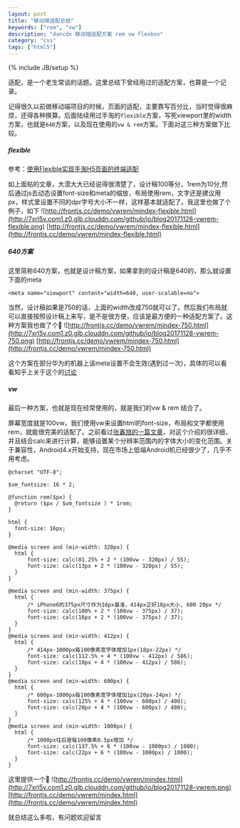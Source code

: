 ```yaml
---
layout: post
title: "移动端适配总结"
keywords: ["rem", "vw"]
description: "dancdx 移动端适配方案 rem vw flexbox"
category: "css"
tags: ["html5"]
---
```

{% include JB/setup %}

适配，是一个老生常谈的话题。这里总结下曾经用过的适配方案，也算是一个记录。

记得很久以前做移动端项目的时候，页面的适配，主要靠写百分比，当时觉得很麻烦，还得各种换算。后面陆续用过手淘的`flexible`方案，写死viewport里的width方案，也就是`640`方案，以及现在使用的`vw & rem`方案。下面对这三种方案做下比较。

##### flexible
参考：[使用Flexible实现手淘H5页面的终端适配](https://www.w3cplus.com/mobile/lib-flexible-for-html5-layout.html)

如上面贴的文章，大漠大大已经说得很清楚了，设计稿100等分，1rem为10分,然后通过js去动态设置font-size和meta的缩放，布局使用rem，文字还是建议用px，样式里设置不同的dpr字号大小不一样，这样基本就适配了。我这里也做了个例子，如下
![http://frontjs.cc/demo/vwrem/mindex-flexible.html](http://7xrl5v.com1.z0.glb.clouddn.com/github/io/blog20171128-vwrem-flexible.png)
[http://frontjs.cc/demo/vwrem/mindex-flexible.html](http://frontjs.cc/demo/vwrem/mindex-flexible.html)

##### 640方案
这里简称640方案，也就是设计稿方案，如果拿到的设计稿是640的，那么就设置下面的meta
```
<meta name="viewport" content="width=640, user-scalable=no">
```
当然，设计稿如果是750的话，上面的width改成750就可以了。然后我们布局就可以直接按照设计稿上来写，是不是很方便，应该是最方便的一种适配方案了。这种方案我也做了个🌰
![http://frontjs.cc/demo/vwrem/mindex-750.html](http://7xrl5v.com1.z0.glb.clouddn.com/github/io/blog20171128-vwrem-750.png)
[http://frontjs.cc/demo/vwrem/mindex-750.html](http://frontjs.cc/demo/vwrem/mindex-750.html)

这个方案在部分华为的机器上该meta设置不会生效(遇到过一次)，具体的可以看看知乎上关于这个的[讨论](https://www.zhihu.com/question/32090605)

##### vw
最后一种方案，也就是现在经常使用的，就是我们的vw & rem 结合了。

屏幕宽度就是100vw，我们使用vw来设置html的font-size，布局和文字都使用rem，就能很完美的适配了。之前看过[张鑫旭的一篇文章](http://www.zhangxinxu.com/wordpress/2016/08/vw-viewport-responsive-layout-typography/)，对这个介绍的很详细，并且结合calc来进行计算，能够设置某个分辨率范围内的字体大小的变化范围。关于兼容性，Android4.x开始支持，现在市场上低端Android机已经很少了，几乎不用考虑。
```
@charset "UTF-8";

$vm_fontsize: 16 * 2;

@function rem($px) {
  @return ($px / $vm_fontsize ) * 1rem;
}

html {
  font-size: 16px;
}

@media screen and (min-width: 320px) {
  html {
      font-size: calc(81.25% + 2 * (100vw - 320px) / 55);
      font-size: calc(13px + 2 * (100vw - 320px) / 55);
  }
}

@media screen and (min-width: 375px) {
  html {
      /* iPhone6的375px尺寸作为16px基准，414px正好18px大小, 600 20px */
      font-size: calc(100% + 2 * (100vw - 375px) / 37);
      font-size: calc(16px + 2 * (100vw - 375px) / 37);
  }
}
@media screen and (min-width: 412px) {
  html {
      /* 414px-1000px每100像素宽字体增加1px(18px-22px) */
      font-size: calc(112.5% + 4 * (100vw - 412px) / 586);
      font-size: calc(18px + 4 * (100vw - 412px) / 586);
  }
}
@media screen and (min-width: 600px) {
  html {
      /* 600px-1000px每100像素宽字体增加1px(20px-24px) */
      font-size: calc(125% + 4 * (100vw - 600px) / 400);
      font-size: calc(20px + 4 * (100vw - 600px) / 400);
  }
}
@media screen and (min-width: 1000px) {
  html {
      /* 1000px往后是每100像素0.5px增加 */
      font-size: calc(137.5% + 6 * (100vw - 1000px) / 1000);
      font-size: calc(22px + 6 * (100vw - 1000px) / 1000);
  }
}
```
这里提供一个🌰
![http://frontjs.cc/demo/vwrem/mindex.html](http://7xrl5v.com1.z0.glb.clouddn.com/github/io/blog20171128-vwrem.png)
[http://frontjs.cc/demo/vwrem/mindex.html](http://frontjs.cc/demo/vwrem/mindex.html)

就总结这么多啦，有问题欢迎留言 




